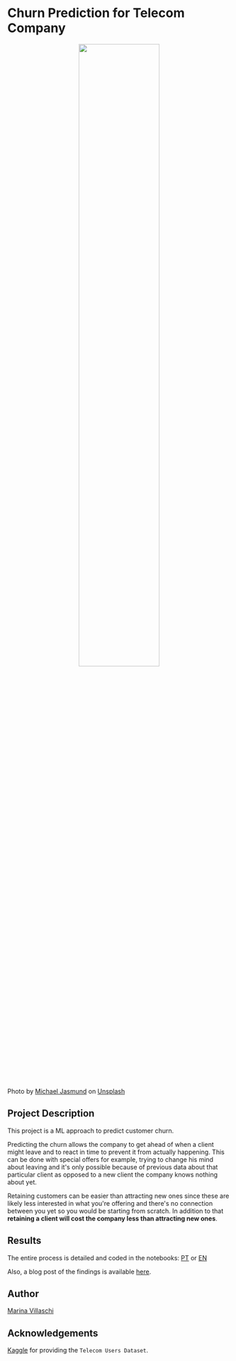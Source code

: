 # Churn Prediction for Telecom Company


<center><img width="60%" src="http://images.unsplash.com/photo-1520033906782-1684d0e7498e?ixlib=rb-1.2.1&q=80&fm=jpg&crop=entropy&cs=tinysrgb&w=1080&fit=max"></center>


Photo by <a href="https://unsplash.com/@jasmund?utm_source=unsplash&utm_medium=referral&utm_content=creditCopyText">Michael Jasmund</a> on <a href="https://unsplash.com/?utm_source=unsplash&utm_medium=referral&utm_content=creditCopyText">Unsplash</a>



## Project Description

This project is a ML approach to predict customer churn.

Predicting the churn allows the company to get ahead of when a client might leave and to react in time to prevent it from actually happening. This can be done with special offers for example, trying to change his mind about leaving and it's only possible because of previous data about that particular client as opposed to a new client the company knows nothing about yet.

Retaining customers can be easier than attracting new ones since these are likely less interested in what you're offering and there's no connection between you yet so you would be starting from scratch. In addition to that **retaining a client will cost the company less than attracting new ones**.


## Results

The entire process is detailed and coded in the notebooks: [PT](https://github.com/marinavillaschi/churn-prediction/blob/master/Previs%C3%A3o_de_churn_para_empresa_de_telecom.ipynb) or [EN](https://github.com/marinavillaschi/churn-prediction/blob/master/Churn_prediction_for_telecom_company.ipynb)

Also, a blog post of the findings is available [here](https://pandascouple.medium.com/previs%C3%A3o-de-churn-para-empresa-de-telecomunica%C3%A7%C3%B5es-24ca486c3e50).

## Author

[Marina Villaschi](https://www.linkedin.com/in/marinavillaschi/?locale=en_US)

## Acknowledgements

[Kaggle](https://www.kaggle.com/) for providing the `Telecom Users Dataset`.